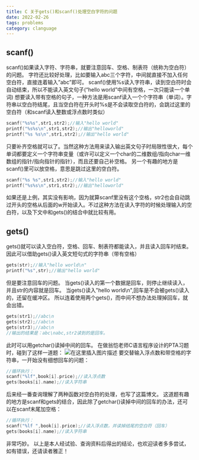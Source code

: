 ```yaml
---
title: C 关于gets()和scanf()处理空白字符的问题
date: 2022-02-26
tags: problems
category: clanguage
---
```


## scanf()

scanf()如果读入字符、字符串，就要注意回车、空格、制表符（统称为空白符）的问题。
字符还比较好处理，比如要输入abc三个字符，中间就直接不加入任何空白符，直接连着输入”abc”即可。
scanf()使用%s读入字符串，读到空白符时会自动结束，所以不能读入英文句子(“hello world”中间有空格，一次只能读一个单词)
想要读入带有空格的句子，一种方法是用scanf读入一个个字符串（单词）。字符串以空白符结尾，且当空白符在开头时%s是不会读取空白符的，会跳过这里的空白符（和scanf读入整数或浮点数时类似）
```c
scanf("%s%s",str1,str2);//输入"hello world"
printf("%s%s\n",str1,str2);//输出"helloworld"
printf("%s %s\n",str1,str2);//输出"hello world"
```
只要补齐空格就可以了。当然这种方法用来读入输出英文句子时局限性很大，每个单词都要定义一个字符串变量（或许可以定义一个char的二维数组/指向char一维数组的指针/指向指针的指针），而且还要自己补空格。
另一个有趣的地方是scanf()里可以放空格，意思是跳过这里的空白符。
```c
scanf("%s %s",str1,str2);//输入"hello world"
printf("%s%s\n",str1,str2);//输出"helloworld"
```
如果还是上例，其实没有影响，因为就算scanf里没有这个空格，str2也会自动跳过开头的空格从后面的w开始读入。不过这种方法在读入字符的时候处理输入的空白符，以及下文中和gets()的结合中就比较有用。

## gets()

gets()就可以读入空白符，空格、回车、制表符都能读入，并且读入回车时结束。因此可以借助gets()读入英文短句式的字符串（带有空格）
```c
gets(str);//输入"hello world\n"
printf("%s",str);//输出"hello world"
```
但是要注意回车的问题。
当gets()读入的第一个数据是回车，则停止继续读入，并且str的内容就是回车。
当gets()读入"hello world\n",回车是不会被gets()读入的，还留在缓冲区。
所以连着使用两个gets()，而中间不想办法处理掉回车，就会出错。
```c
gets(str1);//abc\n
gets(str2);//abc\n
gets(str3);//abc\n
//输出的结果是：abc\nabc,str2读到的是回车。
```
此时可以用getchar()读掉中间的回车。
在做翁恺老师C语言程序设计的PTA习题时，碰到了这样一道题：
![在这里插入图片描述](https://img-blog.csdnimg.cn/2bf40d6f06ca4f999f51eefe9bea5cfd.png?x-oss-process=image/watermark,type_ZmFuZ3poZW5naGVpdGk,shadow_10,text_aHR0cHM6Ly9ibG9nLmNzZG4ubmV0L2p0d3F3cQ==,size_16,color_FFFFFF,t_70)
要交替输入浮点数和带空格的字符串，一开始没有细想回车的问题：
```c
//循环执行：
scanf("%lf",book[i].price);//读入浮点数
gets(books[i].name);//读入字符串
```
后来经一番查询理解了两种函数对空白符的处理，也写了这篇博文。
这道题有趣的地方是scanf和gets的结合，因此除了getchar()读掉中间的回车的办法，还可以在scanf末尾加空格：
```c
//循环执行：
scanf("%lf ",book[i].price);//读入浮点数，并读掉结尾的空白符（回车）
gets(books[i].name);//读入字符串
```
非常巧妙。
以上是本人经试验、查询资料后得出的结论，也欢迎读者多多尝试，如有错误，还请读者雅正！